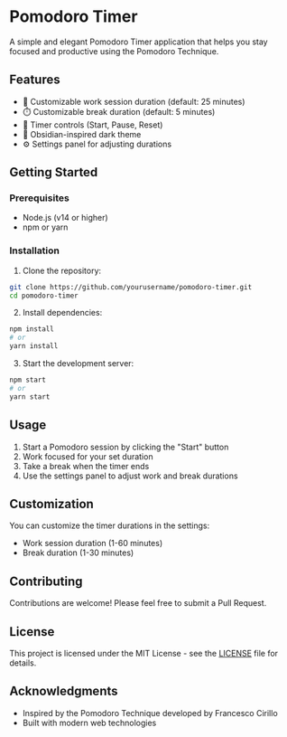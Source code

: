 # Pomodoro Timer

A simple and elegant Pomodoro Timer application that helps you stay focused and productive using the Pomodoro Technique.

## Features

- 🍅 Customizable work session duration (default: 25 minutes)
- ⏱️ Customizable break duration (default: 5 minutes)
- 🔔 Timer controls (Start, Pause, Reset)
- 🎨 Obsidian-inspired dark theme
- ⚙️ Settings panel for adjusting durations

## Getting Started

### Prerequisites

- Node.js (v14 or higher)
- npm or yarn

### Installation

1. Clone the repository:
```bash
git clone https://github.com/yourusername/pomodoro-timer.git
cd pomodoro-timer
```

2. Install dependencies:
```bash
npm install
# or
yarn install
```

3. Start the development server:
```bash
npm start
# or
yarn start
```

## Usage

1. Start a Pomodoro session by clicking the "Start" button
2. Work focused for your set duration
3. Take a break when the timer ends
4. Use the settings panel to adjust work and break durations

## Customization

You can customize the timer durations in the settings:
- Work session duration (1-60 minutes)
- Break duration (1-30 minutes)

## Contributing

Contributions are welcome! Please feel free to submit a Pull Request.

## License

This project is licensed under the MIT License - see the [LICENSE](LICENSE) file for details.

## Acknowledgments

- Inspired by the Pomodoro Technique developed by Francesco Cirillo
- Built with modern web technologies
